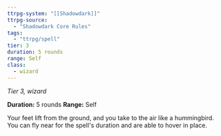 ```yaml
---
ttrpg-system: "[[Shadowdark]]"
ttrpg-source: 
  - "Shadowdark Core Rules"
tags:
  - "ttrpg/spell"
tier: 3
duration: 5 rounds
range: Self
class:
  - wizard
---
```

*Tier 3, wizard*

**Duration:** 5 rounds
**Range:** Self

Your feet lift from the ground, and you take to the air like a hummingbird. You can fly near for the spell's duration and are able to hover in place.
